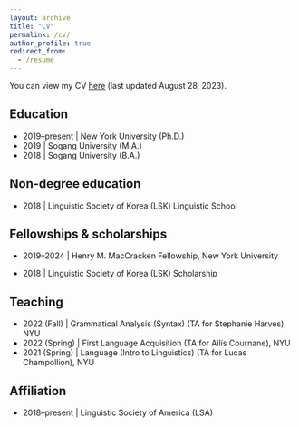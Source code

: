 ```yaml
---
layout: archive
title: "CV"
permalink: /cv/
author_profile: true
redirect_from:
  - /resume
---
```


You can view my CV [here](https://drive.google.com/file/d/1FsxJxLnRUxvbUct4VnDdhdiXznB-ne0W/view?usp=drive_link) (last updated August 28, 2023).

## Education

- 2019–present \| New York University (Ph.D.)
- 2019 \| Sogang University (M.A.)
- 2018 \| Sogang University (B.A.)

## Non-degree education            

- 2018 \| Linguistic Society of Korea (LSK) Linguistic School

## Fellowships & scholarships 

- 2019–2024 \| Henry M. MacCracken Fellowship, New York University
<!-- - 2019 \| Dean's Student Travel Grant Award, New York University -->
- 2018 \| Linguistic Society of Korea (LSK) Scholarship

## Teaching

- 2022 (Fall) \| Grammatical Analysis (Syntax) (TA for Stephanie Harves), NYU
- 2022 (Spring) \| First Language Acquisition (TA for Ailís Cournane), NYU
- 2021 (Spring) \| Language (Intro to Linguistics) (TA for Lucas Champollion), NYU

## Affiliation

- 2018–present \| Linguistic Society of America (LSA) 
